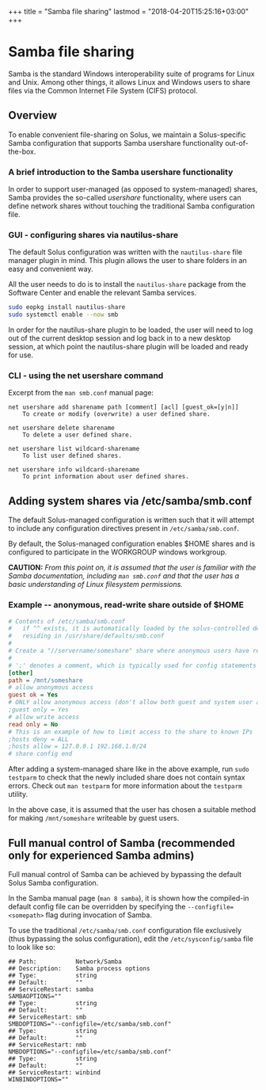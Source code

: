 +++
title = "Samba file sharing"
lastmod = "2018-04-20T15:25:16+03:00"
+++
# Samba file sharing

Samba is the standard Windows interoperability suite of programs for Linux and Unix. Among other things, it allows Linux and Windows users to share files via the Common Internet File System (CIFS) protocol.

## Overview

To enable convenient file-sharing on Solus, we maintain a Solus-specific Samba configuration that supports Samba usershare functionality out-of-the-box.

### A brief introduction to the Samba usershare functionality

In order to support user-managed (as opposed to system-managed) shares, Samba provides the so-called *usershare* functionality, where users can define network shares without touching the traditional Samba configuration file.

### GUI - configuring shares via nautilus-share

The default Solus configuration was written with the `nautilus-share` file manager plugin in mind. This plugin allows the user to share folders in an easy and convenient way.

All the user needs to do is to install the `nautilus-share` package from the Software Center and enable the relevant Samba services.

``` bash
sudo eopkg install nautilus-share
sudo systemctl enable --now smb
```

In order for the nautilus-share plugin to be loaded, the user will need to log out of the current desktop session and log back in to a new desktop session, at which point the nautilus-share plugin will be loaded and ready for use.

### CLI - using the net usershare command

Excerpt from the `man smb.conf` manual page:

```
net usershare add sharename path [comment] [acl] [guest_ok=[y|n]]
    To create or modify (overwrite) a user defined share.

net usershare delete sharename
    To delete a user defined share.

net usershare list wildcard-sharename
    To list user defined shares.

net usershare info wildcard-sharename
    To print information about user defined shares.
```

## Adding system shares via /etc/samba/smb.conf

The default Solus-managed configuration is written such that it will attempt to include any configuration directives present in `/etc/samba/smb.conf`.

By default, the Solus-managed configuration enables $HOME shares and is configured to participate in the WORKGROUP windows workgroup.

**CAUTION:** *From this point on, it is assumed that the user is familiar with the Samba documentation, including `man smb.conf` and that the user has a basic understanding of Linux filesystem permissions.*

### Example -- anonymous, read-write share outside of $HOME

``` ini
# Contents of /etc/samba/smb.conf
#   if ^^ exists, it is automatically loaded by the solus-controlled default config
#   residing in /usr/share/defaults/smb.conf 
# 
# Create a "//servername/someshare" share where anonymous users have read and write access
#
# ';' denotes a comment, which is typically used for config statements
[other]
path = /mnt/someshare
# allow anonymous access
guest ok = Yes
# ONLY allow anonymous access (don't allow both guest and system user access)
;guest only = Yes
# allow write access
read only = No
# This is an example of how to limit access to the share to known IPs
;hosts deny = ALL
;hosts allow = 127.0.0.1 192.168.1.0/24
# share config end   
```

After adding a system-managed share like in the above example, run `sudo testparm` to check that the newly included share does not contain syntax errors. Check out `man testparm` for more information about the `testparm` utility.

In the above case, it is assumed that the user has chosen a suitable method for making `/mnt/someshare` writeable by guest users.

## Full manual control of Samba (recommended only for experienced Samba admins)

Full manual control of Samba can be achieved by bypassing the default Solus Samba configuration.

In the Samba manual page (`man 8 samba`), it is shown how the compiled-in default config file can be overridden by specifying the `--configfile=<somepath>` flag during invocation of Samba.

To use the traditional `/etc/samba/smb.conf` configuration file exclusively (thus bypassing the solus configuration), edit the `/etc/sysconfig/samba` file to look like so:

```
## Path:           Network/Samba
## Description:    Samba process options
## Type:           string
## Default:        ""
## ServiceRestart: samba
SAMBAOPTIONS=""
## Type:           string
## Default:        ""
## ServiceRestart: smb
SMBDOPTIONS="--configfile=/etc/samba/smb.conf"
## Type:           string
## Default:        ""
## ServiceRestart: nmb
NMBDOPTIONS="--configfile=/etc/samba/smb.conf"
## Type:           string
## Default:        ""
## ServiceRestart: winbind
WINBINDOPTIONS=""
```
